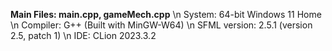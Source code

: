 **Main Files: main.cpp, gameMech.cpp** \n
System: 64-bit Windows 11 Home \n
Compiler: G++ (Built with MinGW-W64) \n
SFML version: 2.5.1 (version 2.5, patch 1) \n
IDE: CLion 2023.3.2
